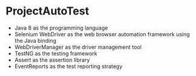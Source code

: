 # ProjectAutoTest
+ Java 8 as the programming language
+ Selenium WebDriver as the web browser automation framework using the Java binding
+ WebDriverManager as the driver management tool
+ TestNG as the testing framework
+ Assert as the assertion library
+ EventReports as the test reporting strategy

